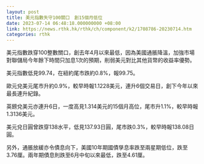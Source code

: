 ```yaml
---
layout: post
title: 美元指數失守100關口　創15個月低位
date: 2023-07-14 06:48:18.000000000 +08:00
link: https://news.rthk.hk/rthk/ch/component/k2/1708786-20230714.htm
categories: rthk
---
```


美元指數跌穿100整數關口，創去年4月以來最低，因為美國通脹降溫，加強市場對聯儲局今年餘下時間只加息1次的預期，削弱美元對比其他貨幣的收益率優勢。

美元指數低見99.74，在紐約尾市跌約0.8%，報99.75。

歐元兌美元尾市升約0.9%，較早時報1.1228美元，連升6個交易日，創下今年以來最長連升紀錄。

英鎊兌美元亦連升6日，一度高見1.314美元的15個月高位，尾市升1.1%，較早時報1.3136美元。

美元兌日圓曾跌穿138水平，低見137.93日圓，尾市跌0.3%，較早時報138.08日圓。

另外，通脹放緩亦令債息向下，美國10年期國債孳息率跌至兩星期低位，跌至3.76厘。兩年期債息則跌至6月中旬以來最低，跌至4.61厘。

